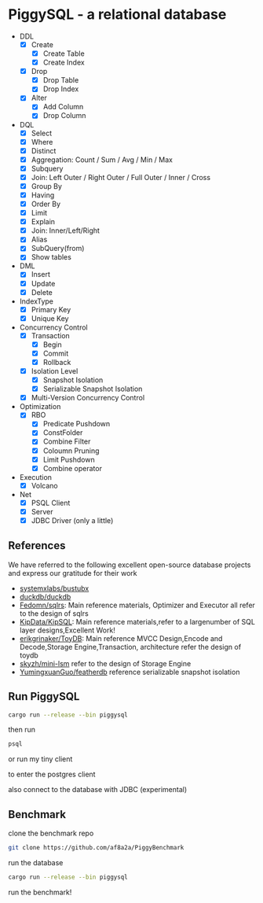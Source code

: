 # PiggySQL - a relational database 
- DDL
  - [x] Create
    - [x] Create Table
    - [x] Create Index
  - [x] Drop
    - [x] Drop Table
    - [x] Drop Index
  - [x] Alter
    - [x] Add Column
    - [x] Drop Column
- DQL
  - [x] Select
  - [x] Where
  - [x] Distinct
  - [x] Aggregation: Count / Sum / Avg / Min / Max
  - [x] Subquery
  - [x] Join: Left Outer / Right Outer / Full Outer / Inner / Cross
  - [x] Group By
  - [x] Having
  - [x] Order By
  - [x] Limit
  - [x] Explain
  - [x] Join: Inner/Left/Right
  - [x] Alias
  - [x] SubQuery(from)
  - [x] Show tables
- DML
  - [x] Insert
  - [x] Update
  - [x] Delete
- IndexType
  - [x] Primary Key
  - [x] Unique Key
- Concurrency Control
  - [x] Transaction
    - [x] Begin
    - [x] Commit
    - [x] Rollback
  - [x] Isolation Level
    - [x] Snapshot Isolation
    - [x] Serializable Snapshot Isolation
  - [x] Multi-Version Concurrency Control  
- Optimization
  - [x] RBO
    - [x] Predicate Pushdown
    - [x] ConstFolder
    - [x] Combine Filter
    - [x] Coloumn Pruning
    - [x] Limit Pushdown  
    - [x] Combine operator  

- Execution
  - [x] Volcano
- Net
  - [x] PSQL Client  
  - [x] Server  
  - [x] JDBC Driver (only a little)

## References
We have referred to the following excellent open-source database projects and express our gratitude for their work
- [systemxlabs/bustubx](https://github.com/systemxlabs/bustubx)
- [duckdb/duckdb](https://github.com/duckdb/duckdb)
- [Fedomn/sqlrs](https://github.com/Fedomn/sqlrs): Main reference materials, Optimizer and Executor all refer to the design of sqlrs
- [KipData/KipSQL](https://github.com/KipData/KipSQL): Main reference materials,refer to a largenumber of SQL layer designs,Excellent Work!
- [erikgrinaker/ToyDB](https://github.com/erikgrinaker/toydb): Main reference MVCC Design,Encode and Decode,Storage Engine,Transaction, architecture refer the design of toydb
- [skyzh/mini-lsm](https://github.com/skyzh/mini-lsm) refer to the design of Storage Engine
- [YumingxuanGuo/featherdb](https://github.com/YumingxuanGuo/featherdb) reference serializable snapshot isolation

## Run PiggySQL
```bash
cargo run --release --bin piggysql
```
then run 
```bash
psql 
```
or run my tiny client

to enter the postgres client

also connect to the database with JDBC (experimental)

## Benchmark  
clone the benchmark repo
```bash
git clone https://github.com/af8a2a/PiggyBenchmark
```
run the database
```bash
cargo run --release --bin piggysql
```
run the benchmark!